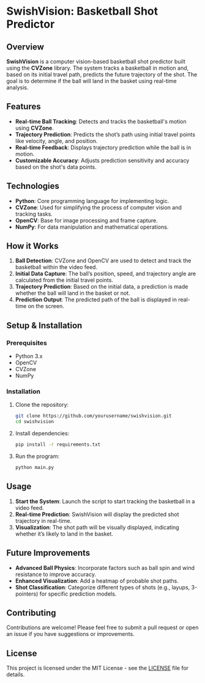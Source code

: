 
# SwishVision: Basketball Shot Predictor

## Overview
**SwishVision** is a computer vision-based basketball shot predictor built using the **CVZone** library. The system tracks a basketball in motion and, based on its initial travel path, predicts the future trajectory of the shot. The goal is to determine if the ball will land in the basket using real-time analysis.

## Features
- **Real-time Ball Tracking**: Detects and tracks the basketball's motion using **CVZone**.
- **Trajectory Prediction**: Predicts the shot’s path using initial travel points like velocity, angle, and position.
- **Real-time Feedback**: Displays trajectory prediction while the ball is in motion.
- **Customizable Accuracy**: Adjusts prediction sensitivity and accuracy based on the shot's data points.

## Technologies
- **Python**: Core programming language for implementing logic.
- **CVZone**: Used for simplifying the process of computer vision and tracking tasks.
- **OpenCV**: Base for image processing and frame capture.
- **NumPy**: For data manipulation and mathematical operations.

## How it Works
1. **Ball Detection**: CVZone and OpenCV are used to detect and track the basketball within the video feed.
2. **Initial Data Capture**: The ball’s position, speed, and trajectory angle are calculated from the initial travel points.
3. **Trajectory Prediction**: Based on the initial data, a prediction is made whether the ball will land in the basket or not.
4. **Prediction Output**: The predicted path of the ball is displayed in real-time on the screen.

## Setup & Installation

### Prerequisites
- Python 3.x
- OpenCV
- CVZone
- NumPy

### Installation
1. Clone the repository:
    ```bash
    git clone https://github.com/yourusername/swishvision.git
    cd swishvision
    ```
2. Install dependencies:
    ```bash
    pip install -r requirements.txt
    ```
3. Run the program:
    ```bash
    python main.py
    ```

## Usage
1. **Start the System**: Launch the script to start tracking the basketball in a video feed.
2. **Real-time Prediction**: SwishVision will display the predicted shot trajectory in real-time.
3. **Visualization**: The shot path will be visually displayed, indicating whether it’s likely to land in the basket.

## Future Improvements
- **Advanced Ball Physics**: Incorporate factors such as ball spin and wind resistance to improve accuracy.
- **Enhanced Visualization**: Add a heatmap of probable shot paths.
- **Shot Classification**: Categorize different types of shots (e.g., layups, 3-pointers) for specific prediction models.

## Contributing
Contributions are welcome! Please feel free to submit a pull request or open an issue if you have suggestions or improvements.

## License
This project is licensed under the MIT License - see the [LICENSE](LICENSE) file for details.

